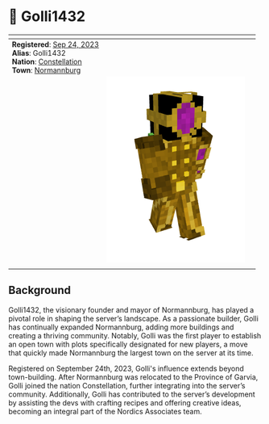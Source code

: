 # 👤 Golli1432



<table data-view="cards"><thead><tr><th></th><th></th><th></th></tr></thead><tbody><tr><td><strong>Registered</strong>: <a href="../../../misc/server-dates/september-23.md#sep-24">Sep 24, 2023</a><br><strong>Alias</strong>: Golli1432<br><strong>Nation</strong>: <a href="../nations/present-nations/constellation.md">Constellation</a><br><strong>Town</strong>: <a href="../towns/finland-region/normannburg.md">Normannburg</a><br></td><td></td><td></td></tr><tr><td></td><td><img src="../../../.gitbook/assets/image (125).png" alt="" data-size="original"></td><td></td></tr><tr><td></td><td></td><td></td></tr></tbody></table>

## Background

Golli1432, the visionary founder and mayor of Normannburg, has played a pivotal role in shaping the server’s landscape. As a passionate builder, Golli has continually expanded Normannburg, adding more buildings and creating a thriving community. Notably, Golli was the first player to establish an open town with plots specifically designated for new players, a move that quickly made Normannburg the largest town on the server at its time.

Registered on September 24th, 2023, Golli's influence extends beyond town-building. After Normannburg was relocated to the Province of Garvia, Golli joined the nation Constellation, further integrating into the server’s community. Additionally, Golli has contributed to the server’s development by assisting the devs with crafting recipes and offering creative ideas, becoming an integral part of the Nordics Associates team.
